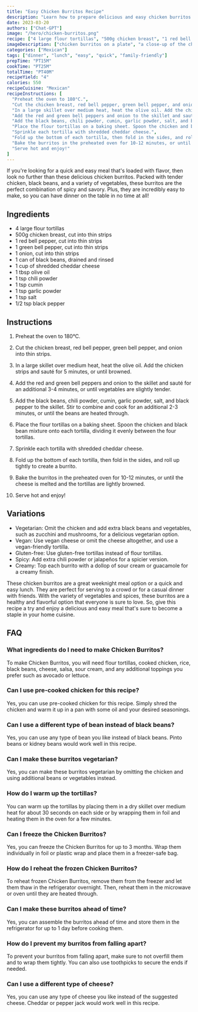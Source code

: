 ```yaml
---
title: "Easy Chicken Burritos Recipe"
description: "Learn how to prepare delicious and easy chicken burritos with this simple and quick recipe. Perfect for a weeknight meal or a weekend lunch, these burritos are loaded with flavor and are sure to be a hit with your family and friends."
date: 2023-03-20
authors: ["Chat-GPT"]
image: "/hero/chicken-burritos.png"
recipe: ["4 large flour tortillas", "500g chicken breast", "1 red bell pepper", "1 green bell pepper", "1 onion", "1 can of black beans", "1 cup of shredded cheddar cheese", "1 tbsp olive oil", "1 tsp chili powder", "1 tsp cumin", "1 tsp garlic powder", "1 tsp salt", "1/2 tsp black pepper"]
imageDescription: ["chicken burritos on a plate", "a close-up of the chicken burrito filling", "a side view of the chicken burritos", "a top view of the chicken burritos"]
categories: ["Mexican"]
tags: ["dinner", "lunch", "easy", "quick", "family-friendly"]
prepTime: "PT15M"
cookTime: "PT25M"
totalTime: "PT40M"
recipeYield: "4"
calories: 550
recipeCuisine: "Mexican"
recipeInstructions: [
  "Preheat the oven to 180°C.",
  "Cut the chicken breast, red bell pepper, green bell pepper, and onion into thin strips.",
  "In a large skillet over medium heat, heat the olive oil. Add the chicken strips and sauté for 5 minutes, or until browned.",
  "Add the red and green bell peppers and onion to the skillet and sauté for an additional 3-4 minutes, or until vegetables are slightly tender.",
  "Add the black beans, chili powder, cumin, garlic powder, salt, and black pepper to the skillet. Stir to combine and cook for an additional 2-3 minutes, or until the beans are heated through.",
  "Place the flour tortillas on a baking sheet. Spoon the chicken and black bean mixture onto each tortilla, dividing it evenly between the four tortillas.",
  "Sprinkle each tortilla with shredded cheddar cheese.",
  "Fold up the bottom of each tortilla, then fold in the sides, and roll up tightly to create a burrito.",
  "Bake the burritos in the preheated oven for 10-12 minutes, or until the cheese is melted and the tortillas are lightly browned.",
  "Serve hot and enjoy!"
]
---
```


If you're looking for a quick and easy meal that's loaded with flavor, then look no further than these delicious chicken burritos. Packed with tender chicken, black beans, and a variety of vegetables, these burritos are the perfect combination of spicy and savory. Plus, they are incredibly easy to make, so you can have dinner on the table in no time at all!

## Ingredients

- 4 large flour tortillas
- 500g chicken breast, cut into thin strips
- 1 red bell pepper, cut into thin strips
- 1 green bell pepper, cut into thin strips
- 1 onion, cut into thin strips
- 1 can of black beans, drained and rinsed
- 1 cup of shredded cheddar cheese
- 1 tbsp olive oil
- 1 tsp chili powder
- 1 tsp cumin
- 1 tsp garlic powder
- 1 tsp salt
- 1/2 tsp black pepper

## Instructions

1. Preheat the oven to 180°C.

2. Cut the chicken breast, red bell pepper, green bell pepper, and onion into thin strips.

3. In a large skillet over medium heat, heat the olive oil. Add the chicken strips and sauté for 5 minutes, or until browned.

4. Add the red and green bell peppers and onion to the skillet and sauté for an additional 3-4 minutes, or until vegetables are slightly tender.

5. Add the black beans, chili powder, cumin, garlic powder, salt, and black pepper to the skillet. Stir to combine and cook for an additional 2-3 minutes, or until the beans are heated through.

6. Place the flour tortillas on a baking sheet. Spoon the chicken and black bean mixture onto each tortilla, dividing it evenly between the four tortillas.

7. Sprinkle each tortilla with shredded cheddar cheese.

8. Fold up the bottom of each tortilla, then fold in the sides, and roll up tightly to create a burrito.

9. Bake the burritos in the preheated oven for 10-12 minutes, or until the cheese is melted and the tortillas are lightly browned.

10. Serve hot and enjoy!

## Variations

- Vegetarian: Omit the chicken and add extra black beans and vegetables, such as zucchini and mushrooms, for a delicious vegetarian option.
- Vegan: Use vegan cheese or omit the cheese altogether, and use a vegan-friendly tortilla.
- Gluten-free: Use gluten-free tortillas instead of flour tortillas.
- Spicy: Add extra chili powder or jalapeños for a spicier version.
- Creamy: Top each burrito with a dollop of sour cream or guacamole for a creamy finish.

These chicken burritos are a great weeknight meal option or a quick and easy lunch. They are perfect for serving to a crowd or for a casual dinner with friends. With the variety of vegetables and spices, these burritos are a healthy and flavorful option that everyone is sure to love. So, give this recipe a try and enjoy a delicious and easy meal that's sure to become a staple in your home cuisine.

## FAQ

### What ingredients do I need to make Chicken Burritos?

To make Chicken Burritos, you will need flour tortillas, cooked chicken, rice, black beans, cheese, salsa, sour cream, and any additional toppings you prefer such as avocado or lettuce.

### Can I use pre-cooked chicken for this recipe?

Yes, you can use pre-cooked chicken for this recipe. Simply shred the chicken and warm it up in a pan with some oil and your desired seasonings.

### Can I use a different type of bean instead of black beans?

Yes, you can use any type of bean you like instead of black beans. Pinto beans or kidney beans would work well in this recipe.

### Can I make these burritos vegetarian?

Yes, you can make these burritos vegetarian by omitting the chicken and using additional beans or vegetables instead.

### How do I warm up the tortillas?

You can warm up the tortillas by placing them in a dry skillet over medium heat for about 30 seconds on each side or by wrapping them in foil and heating them in the oven for a few minutes.

### Can I freeze the Chicken Burritos?

Yes, you can freeze the Chicken Burritos for up to 3 months. Wrap them individually in foil or plastic wrap and place them in a freezer-safe bag.

### How do I reheat the frozen Chicken Burritos?

To reheat frozen Chicken Burritos, remove them from the freezer and let them thaw in the refrigerator overnight. Then, reheat them in the microwave or oven until they are heated through.

### Can I make these burritos ahead of time?

Yes, you can assemble the burritos ahead of time and store them in the refrigerator for up to 1 day before cooking them.

### How do I prevent my burritos from falling apart?

To prevent your burritos from falling apart, make sure to not overfill them and to wrap them tightly. You can also use toothpicks to secure the ends if needed.

### Can I use a different type of cheese?

Yes, you can use any type of cheese you like instead of the suggested cheese. Cheddar or pepper jack would work well in this recipe.
